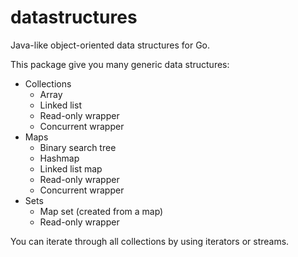 # datastructures

Java-like object-oriented data structures for Go.

This package give you many generic data structures:
- Collections
   - Array
   - Linked list
   - Read-only wrapper 
   - Concurrent wrapper
- Maps
   - Binary search tree 
   - Hashmap 
   - Linked list map 
   - Read-only wrapper
   - Concurrent wrapper
- Sets
   - Map set (created from a map)
   - Read-only wrapper

You can iterate through all collections by using 
iterators or streams.